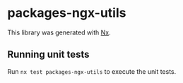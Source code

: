 # packages-ngx-utils

This library was generated with [Nx](https://nx.dev).

## Running unit tests

Run `nx test packages-ngx-utils` to execute the unit tests.
